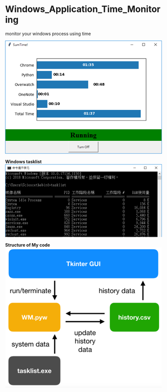 # Windows_Application_Time_Monitoring
monitor your windows process using time

![Alt text](https://github.com/Sciencethebird/Windows_Application_Time_Monitoring/blob/main/SumTime_Document/%E6%93%B7%E5%8F%96.PNG?raw=true)

**Windows tasklist**
![Alt text](https://github.com/Sciencethebird/Windows_Application_Time_Monitoring/blob/main/SumTime_Document/tasklist.PNG?raw=true)

**Structure of My code**
![Alt text](https://github.com/Sciencethebird/Windows_Application_Time_Monitoring/blob/main/SumTime_Document/Structure.png?raw=true)
